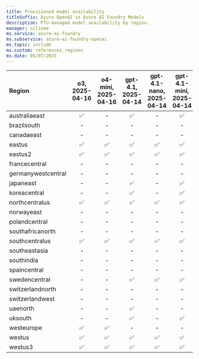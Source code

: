 ```yaml
---
title: Provisioned model availability
titleSuffix: Azure OpenAI in Azure AI Foundry Models
description: PTU-managed model availability by region.
manager: nitinme
ms.service: azure-ai-foundry
ms.subservice: azure-ai-foundry-openai
ms.topic: include
ms.custom: references_regions
ms.date: 05/07/2025
---
```





| **Region**     | **o3**, **2025-04-16**   | **o4-mini**, **2025-04-16**   | **gpt-4.1**, **2025-04-14**   | **gpt-4.1-nano**, **2025-04-14**   | **gpt-4.1-mini**, **2025-04-14**   | **o3-mini**, **2025-01-31**   | **o1**, **2024-12-17**   | **gpt-4o**, **2024-05-13**   | **gpt-4o**, **2024-08-06**   | **gpt-4o**, **2024-11-20**   | **gpt-4o-mini**, **2024-07-18**   | **gpt-4**, **0613**   | **gpt-4**, **1106-Preview**   | **gpt-4**, **0125-Preview**   | **gpt-4**, **turbo-2024-04-09**   | **gpt-4-32k**, **0613**   | **gpt-35-turbo**, **1106**   | **gpt-35-turbo**, **0125**   |
|:-------------------|:----------------------:|:---------------------------:|:---------------------------:|:--------------------------------:|:--------------------------------:|:---------------------------:|:----------------------:|:--------------------------:|:--------------------------:|:--------------------------:|:-------------------------------:|:-------------------:|:---------------------------:|:---------------------------:|:-------------------------------:|:-----------------------:|:--------------------------:|:--------------------------:|
| australiaeast      | ✅                   | -                       | ✅                        | -                            | ✅                             | ✅                        | -                  | ✅                       | ✅                       | ✅                       | ✅                            | ✅                | ✅                        | ✅                        | ✅                            | ✅                    | ✅                       | ✅                       |
| brazilsouth        | -                  | -                       | -                       | -                            | -                            | -                       | -                  | ✅                       | ✅                       | ✅                       | ✅                            | ✅                | ✅                        | ✅                        | -                           | ✅                    | ✅                       | -                      |
| canadaeast         | -                  | -                       | -                       | -                            | -                            | ✅                        | -                  | ✅                       | ✅                       | ✅                       | ✅                            | ✅                | ✅                        | -                       | ✅                            | -                   | ✅                       | -                      |
| eastus             | ✅                   | ✅                        | ✅                        | ✅                             | ✅                             | -                       | -                  | ✅                       | ✅                       | ✅                       | ✅                            | ✅                | ✅                        | ✅                        | ✅                            | ✅                    | ✅                       | ✅                       |
| eastus2            | ✅                   | ✅                        | ✅                        | ✅                             | ✅                             | ✅                        | -                  | ✅                       | ✅                       | ✅                       | ✅                            | ✅                | ✅                        | ✅                        | ✅                            | ✅                    | ✅                       | ✅                       |
| francecentral      | -                  | -                       | -                       | -                            | -                            | -                       | -                  | ✅                       | ✅                       | -                      | ✅                            | ✅                | ✅                        | ✅                        | -                           | ✅                    | -                      | ✅                       |
| germanywestcentral | -                  | -                       | -                       | -                            | -                            | -                       | -                  | ✅                       | ✅                       | ✅                       | -                           | ✅                | ✅                        | ✅                        | ✅                            | ✅                    | ✅                       | -                      |
| japaneast          | -                  | -                       | ✅                        | -                            | ✅                             | ✅                        | ✅                   | ✅                       | ✅                       | ✅                       | ✅                            | -               | ✅                        | ✅                        | ✅                            | -                   | -                      | ✅                       |
| koreacentral       | -                  | -                       | ✅                        | -                            | ✅                             | ✅                        | -                  | ✅                       | ✅                       | ✅                       | ✅                            | ✅                | -                       | -                       | ✅                            | ✅                    | ✅                       | -                      |
| northcentralus     | ✅                   | ✅                        | ✅                        | ✅                             | ✅                             | -                       | -                  | ✅                       | ✅                       | ✅                       | ✅                            | ✅                | ✅                        | ✅                        | ✅                            | ✅                    | ✅                       | ✅                       |
| norwayeast         | -                  | -                       | -                       | -                            | -                            | -                       | -                  | ✅                       | ✅                       | -                      | ✅                            | ✅                | -                       | ✅                        | -                           | ✅                    | -                      | -                      |
| polandcentral      | -                  | -                       | -                       | -                            | -                            | -                       | -                  | ✅                       | -                      | ✅                       | -                           | ✅                | ✅                        | ✅                        | ✅                            | ✅                    | ✅                       | ✅                       |
| southafricanorth   | -                  | -                       | -                       | -                            | -                            | -                       | -                  | ✅                       | -                      | -                      | -                           | ✅                | ✅                        | -                       | ✅                            | ✅                    | ✅                       | -                      |
| southcentralus     | ✅                   | ✅                        | ✅                        | ✅                             | ✅                             | -                       | -                  | ✅                       | ✅                       | -                      | ✅                            | ✅                | ✅                        | ✅                        | ✅                            | ✅                    | ✅                       | ✅                       |
| southeastasia      | -                  | -                       | -                       | -                            | -                            | -                       | -                  | -                      | ✅                       | ✅                       | ✅                            | -               | -                       | -                       | -                           | -                   | -                      | -                      |
| southindia         | -                  | -                       | -                       | -                            | -                            | -                       | -                  | ✅                       | ✅                       | ✅                       | ✅                            | ✅                | ✅                        | ✅                        | -                           | ✅                    | ✅                       | ✅                       |
| spaincentral       | -                  | -                       | -                       | -                            | -                            | -                       | -                  | ✅                       | ✅                       | -                      | ✅                            | -               | -                       | -                       | -                           | -                   | -                      | ✅                       |
| swedencentral      | -                  | -                       | ✅                        | ✅                             | ✅                             | ✅                        | -                  | ✅                       | ✅                       | ✅                       | ✅                            | ✅                | ✅                        | ✅                        | ✅                            | ✅                    | ✅                       | ✅                       |
| switzerlandnorth   | -                  | -                       | -                       | -                            | -                            | ✅                        | -                  | ✅                       | ✅                       | ✅                       | ✅                            | ✅                | ✅                        | ✅                        | ✅                            | ✅                    | ✅                       | ✅                       |
| switzerlandwest    | -                  | -                       | -                       | -                            | -                            | -                       | -                  | -                      | -                      | -                      | -                           | -               | -                       | -                       | -                           | -                   | -                      | ✅                       |
| uaenorth           | -                  | -                       | ✅                        | -                            | -                            | ✅                        | ✅                   | ✅                       | ✅                       | ✅                       | -                           | -               | ✅                        | -                       | -                           | -                   | ✅                       | ✅                       |
| uksouth            | -                  | -                       | ✅                        | -                            | ✅                             | -                       | ✅                   | ✅                       | ✅                       | ✅                       | ✅                            | ✅                | ✅                        | ✅                        | ✅                            | ✅                    | ✅                       | ✅                       |
| westeurope         | ✅                   | ✅                        | -                       | -                            | -                            | -                       | -                  | -                      | -                      | ✅                       | -                           | -               | -                       | -                       | -                           | -                   | -                      | -                      |
| westus             | ✅                   | ✅                        | ✅                        | ✅                             | ✅                             | -                       | -                  | ✅                       | ✅                       | ✅                       | ✅                            | ✅                | ✅                        | ✅                        | ✅                            | ✅                    | ✅                       | ✅                       |
| westus3            | ✅                   | ✅                        | ✅                        | ✅                             | ✅                             | -                       | -                  | ✅                       | ✅                       | ✅                       | ✅                            | ✅                | ✅                        | ✅                        | ✅                            | ✅                    | ✅                       | ✅                       |
